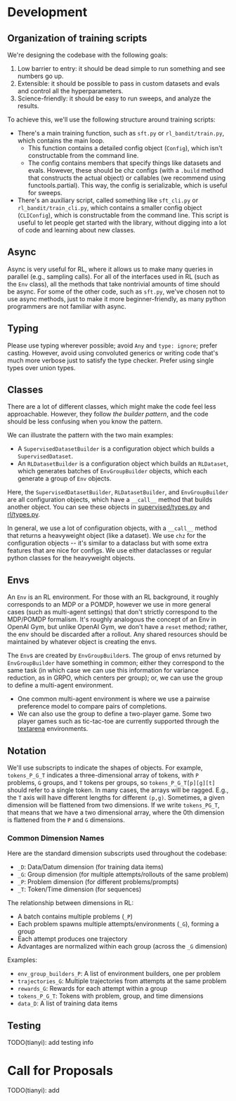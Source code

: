 # Development

## Organization of training scripts

We're designing the codebase with the following goals:

1. Low barrier to entry: it should be dead simple to run something and see numbers go up.
2. Extensible: it should be possible to pass in custom datasets and evals and control all the hyperparameters.
3. Science-friendly: it should be easy to run sweeps, and analyze the results.

To achieve this, we'll use the following structure around training scripts:

- There's a main training function, such as `sft.py` or `rl_bandit/train.py`, which contains the main loop.
    - This function contains a detailed config object (`Config`), which isn't constructable from the command line.
    - The config contains members that specify things like datasets and evals. However, these should be chz configs (with a `.build` method that constructs the actual object) or callables (we recommend using functools.partial). This way, the config is serializable, which is useful for sweeps.
- There's an auxiliary script, called something like `sft_cli.py` or `rl_bandit/train_cli.py`, which contains a smaller config object (`CLIConfig`), which is constructable from the command line. This script is useful to let people get started with the library, without digging into a lot of code and learning about new classes.

## Async

Async is very useful for RL, where it allows us to make many queries in parallel (e.g., sampling calls). For all of the interfaces used in RL (such as the `Env` class), all the methods that take nontrivial amounts of time should be async. For some of the other code, such as `sft.py`, we've chosen not to use async methods, just to make it more beginner-friendly, as many python programmers are not familiar with async.

## Typing

Please use typing wherever possible; avoid `Any` and `type: ignore`; prefer casting. However, avoid using convoluted generics or writing code that's much more verbose just to satisfy the type checker. Prefer using single types over union types.

## Classes

There are a lot of different classes, which might make the code feel less approachable. However, they follow *the builder pattern*, and the code should be less confusing when you know the pattern.

We can illustrate the pattern with the two main examples:

- A `SupervisedDatasetBuilder` is a configuration object which builds a `SupervisedDataset`.
- An `RLDatasetBuilder` is a configuration object which builds an `RLDataset`, which generates batches of `EnvGroupBuilder` objects, which each generate a group of `Env` objects.

Here, the `SupervisedDatasetBuilder`, `RLDatasetBuilder`, and `EnvGroupBuilder` are all configuration objects, which have a `__call__` method that builds another object. You can see these objects in [supervised/types.py](tinker_cookbook/supervised/types.py) and [rl/types.py](tinker_cookbook/rl/types.py).

In general, we use a lot of configuration objects, with a `__call__` method that returns a heavyweight object (like a dataset). We use `chz` for the configuration objects -- it's similar to a dataclass but with some extra features that are nice for configs. We use either dataclasses or regular python classes for the heavyweight objects.

## Envs

An `Env` is an RL environment. For those with an RL background, it roughly corresponds to an MDP or a POMDP, however we use in more general cases (such as multi-agent settings) that don't strictly correspond to the MDP/POMDP formalism. It's roughly analogous the concept of an Env in OpenAI Gym, but unlike OpenAI Gym, we don't have a `reset` method; rather, the env should be discarded after a rollout. Any shared resources should be maintained by whatever object is creating the envs.

The `Env`s are created by `EnvGroupBuilder`s. The group of envs returned by `EnvGroupBuilder` have something in common; either they correspond to the same task (in which case we can use this information for variance reduction, as in GRPO, which centers per group); or, we can use the group to define a multi-agent environment.

- One common multi-agent environment is where we use a pairwise preference model to compare pairs of completions.
- We can also use the group to define a two-player game. Some two player games such as tic-tac-toe are currently supported through the [textarena](tinker_cookbook/rl/textarena_envs.py) environments.


## Notation

We'll use subscripts to indicate the shapes of objects. For example, `tokens_P_G_T` indicates a three-dimensional array of tokens, with `P` problems, `G` groups, and `T` tokens per groups, so `tokens_P_G_T[p][g][t]` should refer to a single token. In many cases, the arrays will be ragged. E.g., the `T` axis will have different lengths for different `(p,g)`. Sometimes, a given dimension will be flattened from two dimensions. If we write `tokens_PG_T`, that means that we have a two dimensional array, where the 0th dimension is flattened from the `P` and `G` dimensions.

### Common Dimension Names

Here are the standard dimension subscripts used throughout the codebase:

- `_D`: Data/Datum dimension (for training data items)
- `_G`: Group dimension (for multiple attempts/rollouts of the same problem)
- `_P`: Problem dimension (for different problems/prompts)
- `_T`: Token/Time dimension (for sequences)

The relationship between dimensions in RL:
- A batch contains multiple problems (`_P`)
- Each problem spawns multiple attempts/environments (`_G`), forming a group
- Each attempt produces one trajectory
- Advantages are normalized within each group (across the `_G` dimension)

Examples:
- `env_group_builders_P`: A list of environment builders, one per problem
- `trajectories_G`: Multiple trajectories from attempts at the same problem
- `rewards_G`: Rewards for each attempt within a group
- `tokens_P_G_T`: Tokens with problem, group, and time dimensions
- `data_D`: A list of training data items

## Testing

TODO(tianyi): add testing info

# Call for Proposals

TODO(tianyi): add
